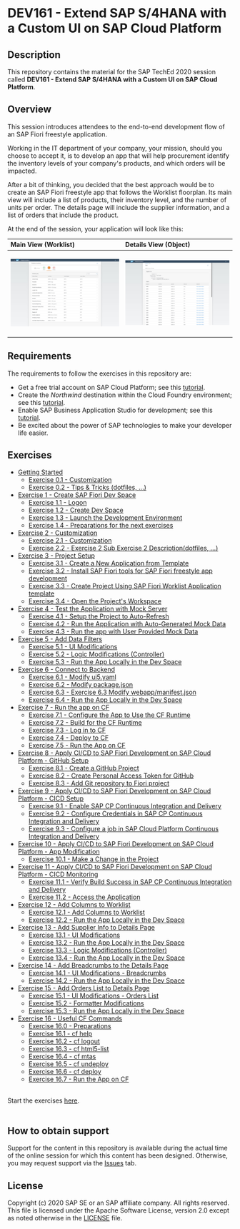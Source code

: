 # DEV161 - Extend SAP S/4HANA with a Custom UI on SAP Cloud Platform

## Description

This repository contains the material for the SAP TechEd 2020 session called **DEV161 - Extend SAP S/4HANA with a Custom UI on SAP Cloud Platform**.

## Overview

This session introduces attendees to the end-to-end development flow of an SAP Fiori freestyle application.

Working in the IT department of your company, your mission, should you choose to accept it, is to develop an app that will help procurement identify the inventory levels of your company's products, and which orders will be impacted.

After a bit of thinking, you decided that the best approach would be to create an SAP Fiori freestyle app that follows the Worklist floorplan. Its main view will include a list of products, their inventory level, and the number of units per order. The details page will include the supplier information, and a list of orders that include the product.

At the end of the session, your application will look like this:

| Main View (Worklist) | Details View (Object)|
|:-----|:----------|
| <br>![](exercises/ex12/images/2020-10_BAS_Preview_Application_Start-5_.jpg)<br><br> | <br>![](exercises/ex15/images/2020-10_BAS_App_Object_View_After_Orders_Table_.jpg)<br><br> |

## Requirements

The requirements to follow the exercises in this repository are:
- Get a free trial account on SAP Cloud Platform; see this [tutorial](https://developers.sap.com/tutorials/hcp-create-trial-account.html).
- Create the *Northwind* destination within the Cloud Foundry environment; see this [tutorial](https://developers.sap.com/tutorials/cp-cf-create-destination.html).
- Enable SAP Business Application Studio for development; see this [tutorial](https://developers.sap.com/tutorials/appstudio-onboarding.html).
- Be excited about the power of SAP technologies to make your developer life easier.

## Exercises

- [Getting Started](exercises/ex0/)
    - [Exercise 0.1 - Customization](exercises/ex1#exercise-11-sub-exercise-1-description)
    - [Exercise 0.2 - Tips & Tricks (dotfiles, ...)](exercises/ex1#exercise-11-sub-exercise-1-description)
- [Exercise 1 - Create SAP Fiori Dev Space](exercises/ex1/)
    - [Exercise 1.1 - Logon](exercises/ex1#exercise-11---Logon)
    - [Exercise 1.2 - Create Dev Space](exercises/ex1#exercise-12---Create-Dev-Space)
    - [Exercise 1.3 - Launch the Development Environment](exercises/ex1#exercise-13---Launch-the-Development-Environment)
    - [Exercise 1.4 - Preparations for the next exercises](exercises/ex1#exercise-14---Preparations-for-the-next-exercises)
- [Exercise 2 - Customization](exercises/ex2/)
    - [Exercise 2.1 - Customization](exercises/ex2#exercise-21-sub-exercise-1-description)
    - [Exercise 2.2 - Exercise 2 Sub Exercise 2 Description(dotfiles, ...)](exercises/ex2#exercise-22-sub-exercise-2-description)
- [Exercise 3 - Project Setup](exercises/ex3/)
    - [Exercise 3.1 - Create a New Application from Template](exercises/ex3#exercise-31---Launch-Yeoman-UI-Generator)
    - [Exercise 3.2 - Install SAP Fiori tools for SAP Fiori freestyle app development](exercises/ex3#exercise-31---Install-SAP-Fiori-tools-for-SAP-Fiori-freestyle-app-development)
    - [Exercise 3.3 - Create Project Using SAP Fiori Worklist Application template](exercises/ex3#exercise-31---Create-Project-Using-SAP-Fiori-Worklist-Application-template)
    - [Exercise 3.4 - Open the Project's Workspace](exercises/ex3#exercise-31---Open-the-Project's-Workspace)
- [Exercise 4 - Test the Application with Mock Server](exercises/ex4/)
    - [Exercise 4.1 - Setup the Project to Auto-Refresh](exercises/ex4#exercise-41---Setup-the-Project-to-Auto-Refresh)
    - [Exercise 4.2 - Run the Application with Auto-Generated Mock Data](exercises/ex4#exercise-42---Run-the-Application-with-Auto-Generated-Mock-Data)
    - [Exercise 4.3 - Run the app with User Provided Mock Data](exercises/ex2#Exercise-43---Run-the-Application-with-User-Provided-Mock-Data)
- [Exercise 5 - Add Data Filters](exercises/ex5/)
    - [Exercise 5.1 - UI Modifications](exercises/ex5#exercise-51---UI-Modifications)
    - [Exercise 5.2 - Logic Modifications (Controller)](exercises/ex5#exercise-52---Logic-Modifications-(Controller))
    - [Exercise 5.3 - Run the App Locally in the Dev Space](exercises/ex5#exercise-53---Run-the-App-Locally-in-the-Dev-Space)
- [Exercise 6 - Connect to Backend](exercises/ex6/)
    - [Exercise 6.1 - Modify ui5.yaml](exercises/ex6#exercise-61---Modify-ui5yaml)
    - [Exercise 6.2 - Modify package.json](exercises/ex6#exercise-62---Modify-packagejson)
    - [Exercise 6.3 - Exercise 6.3 Modify webapp/manifest.json](exercises/ex6#exercise-63---Modify-webapp/manifestjson)
    - [Exercise 6.4 - Run the App Locally in the Dev Space](exercises/ex6#exercise-64---Run-the-App-Locally-in-the-Dev-Space)
- [Exercise 7 - Run the app on CF](exercises/ex7/)
    - [Exercise 7.1 - Configure the App to Use the CF Runtime](exercises/ex7#exercise-71---Configure-the-App-to-Use-the-CF-Runtime)
    - [Exercise 7.2 - Build for the CF Runtime](exercises/ex7#exercise-72-Build-for-the-CF-Runtime)
    - [Exercise 7.3 - Log in to CF](exercises/ex7#exercise-73---Log-in-to-CF)
    - [Exercise 7.4 - Deploy to CF](exercises/ex7#exercise-74---Deploy-to-CF)
    - [Exercise 7.5 - Run the App on CF](exercises/ex7#exercise-75---Run-the-App-on-CF)
- [Exercise 8 - Apply CI/CD to SAP Fiori Development on SAP Cloud Platform - GitHub Setup](exercises/ex8/)
    - [Exercise 8.1 - Create a GitHub Project](exercises/ex8#exercise-81-Create-a-GitHub-Project)
    - [Exercise 8.2 - Create Personal Access Token for GitHub](exercises/ex8#exercise-82-Create-Personal-Access-Token-for-GitHub)
    - [Exercise 8.3 - Add Git repository to Fiori project](exercises/ex8#exercise-83-Add-Git-repository-to-Fiori-project)
- [Exercise 9 - Apply CI/CD to SAP Fiori Development on SAP Cloud Platform - CICD Setup](exercises/ex9/)
    - [Exercise 9.1 - Enable SAP CP Continuous Integration and Delivery](exercises/ex9#exercise-91-Enable-SAP-CP-Contunuous-Integration-and-Delivery)
    - [Exercise 9.2 - Configure Credentials in SAP CP Continuous Integration and Delivery](exercises/ex9#exercise-92-Configure-Credentials-in-SAP-CP-Continuous-Integration-and-Delivery)
    - [Exercise 9.3 - Configure a job in SAP Cloud Platform Continuous Integration and Delivery](exercises/ex9#exercise-93-Configure-a-job-in-SAP-Cloud-Platform-Continuous-Integration-and-Delivery)
- [Exercise 10 - Apply CI/CD to SAP Fiori Development on SAP Cloud Platform - App Modification](exercises/ex10/)
    - [Exercise 10.1 - Make a Change in the Project](exercises/ex10#exercise-101Make-a-Change-in-the-Project)
- [Exercise 11 - Apply CI/CD to SAP Fiori Development on SAP Cloud Platform - CICD Monitoring](exercises/ex11/)
    - [Exercise 11.1 - Verify Build Success in SAP CP Continuous Integration and Delivery](exercises/ex11#exercise-111-Verify-Build-Success-in-SAP-CP-Continuous-Integration-and-Delivery)
    - [Exercise 11.2 - Access the Application](exercises/ex11#exercise-112-Access-the-Application)
- [Exercise 12 - Add Columns to Worklist](exercises/ex12/)
    - [Exercise 12.1 - Add Columns to Worklist](exercises/ex12#exercise-121---Add-Columns-to-Worklist)
    - [Exercise 12.2 - Run the App Locally in the Dev Space](exercises/ex12#exercise-122---Run-the-App-Locally-in-the-Dev-Space)
- [Exercise 13 - Add Supplier Info to Details Page](exercises/ex13/)
    - [Exercise 13.1 - UI Modifications](exercises/ex13#exercise-131---UI-Modifications)
    - [Exercise 13.2 - Run the App Locally in the Dev Space](exercises/ex13#exercise-132---Run-the-App-Locally-in-the-Dev-Space)
    - [Exercise 13.3 - Logic Modifications (Controller)](exercises/ex13#exercise-133---Logic-Modifications-(Controller))
    - [Exercise 13.4 - Run the App Locally in the Dev Space](exercises/ex13#exercise-134---Run-the-App-Locally-in-the-Dev-Space)
- [Exercise 14 - Add Breadcrumbs to the Details Page](exercises/ex14/)
    - [Exercise 14.1 - UI Modifications - Breadcrumbs](exercises/ex14#exercise-141---UI-Modifications---Breadcrumbs)
    - [Exercise 14.2 - Run the App Locally in the Dev Space](exercises/ex14#exercise-142---Run-the-App-Locally-in-the-Dev-Space)
- [Exercise 15 - Add Orders List to Details Page](exercises/ex15/)
    - [Exercise 15.1 - UI Modifications - Orders List](exercises/ex15#exercise-151---UI-Modifications---Orders-List)
    - [Exercise 15.2 - Formatter Modifications](exercises/ex15#exercise-152---Formatter-Modifications)
    - [Exercise 15.3 - Run the App Locally in the Dev Space](exercises/ex15#exercise-153---Run-the-App-Locally-in-the-Dev-Space)
- [Exercise 16 - Useful CF Commands](exercises/ex16/)
    - [Exercise 16.0 - Preparations](exercises/ex16#exercise-160---Preparations)
    - [Exercise 16.1 - cf help](exercises/ex16#Exercise-161---cf-help)
    - [Exercise 16.2 - cf logout](exercises/ex16#Exercise-162---cf-logout)
    - [Exercise 16.3 - cf html5-list](exercises/ex16#Exercise-163---cf-html5-list)
    - [Exercise 16.4 - cf mtas](exercises/ex16#Exercise-164---cf-mtas)
    - [Exercise 16.5 - cf undeploy](exercises/ex16#Exercise-165---cf-undeploy)
    - [Exercise 16.6 - cf deploy](exercises/ex16#Exercise-166---cf-deploy)
    - [Exercise 16.7 - Run the App on CF](exercises/ex16#Exercise-167---Run-the-App-on-CF)

<br>Start the exercises [here](exercises/ex1/).<br><br>

## How to obtain support

Support for the content in this repository is available during the actual time of the online session for which this content has been designed. Otherwise, you may request support via the [Issues](../../issues) tab.

## License
Copyright (c) 2020 SAP SE or an SAP affiliate company. All rights reserved. This file is licensed under the Apache Software License, version 2.0 except as noted otherwise in the [LICENSE](LICENSES/Apache-2.0.txt) file.
